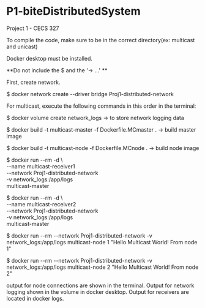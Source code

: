 # P1-biteDistributedSystem
Project 1 - CECS 327

To compile the code, make sure to be in the correct directory(ex: multicast and unicast)

Docker desktop must be installed.

**Do not include the $ and the '-> ...' **

First, create network.

$ docker network create --driver bridge Proj1-distributed-network

For multicast, execute the following commands in this order in the terminal:

$ docker volume create network_logs -> to store network logging data

$ docker build -t multicast-master -f Dockerfile.MCmaster . -> build master image

$ docker build -t multicast-node -f Dockerfile.MCnode . -> build node image

$ docker run --rm -d \                                                                               
  --name multicast-receiver1 \
  --network Proj1-distributed-network \
  -v network_logs:/app/logs \
  multicast-master

$ docker run --rm -d \                                                                               
  --name multicast-receiver2 \
  --network Proj1-distributed-network \
  -v network_logs:/app/logs \
  multicast-master

$ docker run --rm --network Proj1-distributed-network -v network_logs:/app/logs multicast-node 1 "Hello Multicast World! From node 1"

$ docker run --rm --network Proj1-distributed-network -v network_logs:/app/logs multicast-node 2 "Hello Multicast World! From node 2"


output for node connections are shown in the terminal. Output for network logging shown in the volume in docker desktop. Output for receivers are located in docker logs.






